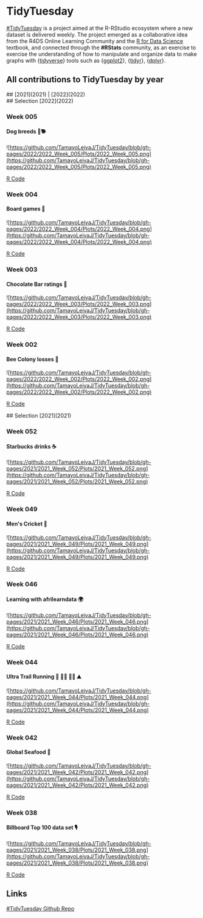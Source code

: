 # TidyTuesday

[#TidyTuesday](https://github.com/rfordatascience/tidytuesday/blob/master/README.md) is a project aimed at the R-RStudio ecosystem where a new dataset is delivered weekly. The project emerged as a collaborative idea from the R4DS Online Learning Community and the [R for Data Science](https://r4ds.had.co.nz) textbook, and connected through the  **#RStats** community, as an exercise to exercise the understanding of how to manipulate and organize data to make graphs with {[tidyverse](https://www.tidyverse.org)} tools such as {[ggplot2](https://ggplot2.tidyverse.org)}, {[tidyr](https://tidyr.tidyverse.org)}, {[dplyr](https://dplyr.tidyverse.org)}.

## All contributions to TidyTuesday by year
<div style="align:center">
## [2021](2021) | [2022](2022)
</div>

<div style="align:center">
## Selection [2022](2022)
</div>

### Week 005
#### Dog breeds :poodle::dog2:
![https://github.com/TamayoLeivaJ/TidyTuesday/blob/gh-pages/2022/2022_Week_005/Plots/2022_Week_005.png](https://github.com/TamayoLeivaJ/TidyTuesday/blob/gh-pages/2022/2022_Week_005/Plots/2022_Week_005.png)

[R Code](https://github.com/TamayoLeivaJ/TidyTuesday/blob/gh-pages/2022/2022_Week_005/2022_Week_005.R)

### Week 004
#### Board games :game_die:
![https://github.com/TamayoLeivaJ/TidyTuesday/blob/gh-pages/2022/2022_Week_004/Plots/2022_Week_004.png](https://github.com/TamayoLeivaJ/TidyTuesday/blob/gh-pages/2022/2022_Week_004/Plots/2022_Week_004.png)

[R Code](https://github.com/TamayoLeivaJ/TidyTuesday/blob/gh-pages/2022/2022_Week_004/2022_Week_004.R)

### Week 003
#### Chocolate Bar ratings :chocolate_bar:
![https://github.com/TamayoLeivaJ/TidyTuesday/blob/gh-pages/2022/2022_Week_003/Plots/2022_Week_003.png](https://github.com/TamayoLeivaJ/TidyTuesday/blob/gh-pages/2022/2022_Week_003/Plots/2022_Week_003.png)

[R Code](https://github.com/TamayoLeivaJ/TidyTuesday/blob/gh-pages/2022/2022_Week_003/2022_Week_003.R)

### Week 002
#### Bee Colony losses :bee:
![https://github.com/TamayoLeivaJ/TidyTuesday/blob/gh-pages/2022/2022_Week_002/Plots/2022_Week_002.png](https://github.com/TamayoLeivaJ/TidyTuesday/blob/gh-pages/2022/2022_Week_002/Plots/2022_Week_002.png)

[R Code](https://github.com/TamayoLeivaJ/TidyTuesday/blob/gh-pages/2022/2022_Week_002/2022_Week_002.R)

<div style="align:center"> 
## Selection [2021](2021)
</div>

### Week 052
#### Starbucks drinks :coffee:
![https://github.com/TamayoLeivaJ/TidyTuesday/blob/gh-pages/2021/2021_Week_052/Plots/2021_Week_052.png](https://github.com/TamayoLeivaJ/TidyTuesday/blob/gh-pages/2021/2021_Week_052/Plots/2021_Week_052.png)

[R Code](https://github.com/TamayoLeivaJ/TidyTuesday/blob/gh-pages/2021/2021_Week_052/2021_Week_052.R)

### Week 049
#### Men's Cricket :cricket_game:
![https://github.com/TamayoLeivaJ/TidyTuesday/blob/gh-pages/2021/2021_Week_049/Plots/2021_Week_049.png](https://github.com/TamayoLeivaJ/TidyTuesday/blob/gh-pages/2021/2021_Week_049/Plots/2021_Week_049.png)

[R Code](https://github.com/TamayoLeivaJ/TidyTuesday/blob/gh-pages/2021/2021_Week_049/2021_Week_049.R)

### Week 046
#### Learning with afrilearndata :earth_africa:
![https://github.com/TamayoLeivaJ/TidyTuesday/blob/gh-pages/2021/2021_Week_046/Plots/2021_Week_046.png](https://github.com/TamayoLeivaJ/TidyTuesday/blob/gh-pages/2021/2021_Week_046/Plots/2021_Week_046.png)

[R Code](https://github.com/TamayoLeivaJ/TidyTuesday/blob/gh-pages/2021/2021_Week_046/2021_Week_046.R)

### Week 044
#### Ultra Trail Running :mount_fuji: :running_man: :running_woman: :mountain:
![https://github.com/TamayoLeivaJ/TidyTuesday/blob/gh-pages/2021/2021_Week_044/Plots/2021_Week_044.png](https://github.com/TamayoLeivaJ/TidyTuesday/blob/gh-pages/2021/2021_Week_044/Plots/2021_Week_044.png)

[R Code](https://github.com/TamayoLeivaJ/TidyTuesday/blob/gh-pages/2021/2021_Week_044/2021_Week_044.R)

### Week 042
#### Global Seafood :fishing_pole_and_fish:
![https://github.com/TamayoLeivaJ/TidyTuesday/blob/gh-pages/2021/2021_Week_042/Plots/2021_Week_042.png](https://github.com/TamayoLeivaJ/TidyTuesday/blob/gh-pages/2021/2021_Week_042/Plots/2021_Week_042.png)

[R Code](https://github.com/TamayoLeivaJ/TidyTuesday/blob/gh-pages/2021/2021_Week_042/2021_Week_042.R)

### Week 038
#### Billboard Top 100 data set :studio_microphone:
![https://github.com/TamayoLeivaJ/TidyTuesday/blob/gh-pages/2021/2021_Week_038/Plots/2021_Week_038.png](https://github.com/TamayoLeivaJ/TidyTuesday/blob/gh-pages/2021/2021_Week_038/Plots/2021_Week_038.png)

[R Code](https://github.com/TamayoLeivaJ/TidyTuesday/blob/gh-pages/2021/2021_Week_038/2021_Week_038.R)

## Links
[#TidyTuesday Github Repo](https://github.com/rfordatascience/tidytuesday/blob/master/README.md)